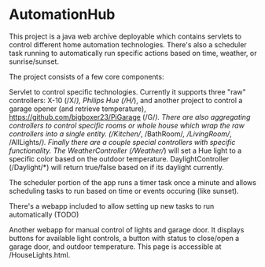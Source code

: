 AutomationHub
=============

  This project is a java web archive deployable which contains servlets to control different home automation technologies.
There's also a scheduler task running to automatically run specific actions based on time, weather, or sunrise/sunset.

  The project consists of a few core components:
  
  Servlet to control specific technologies.  Currently it supports three "raw" controllers: X-10 (/X/*), Philips Hue (/H/*), and
another project to control a garage opener (and retrieve temperature), https://github.com/bigboxer23/PiGarage (/G/*).  There are
also aggregating controllers to control specific rooms or whole house which wrap the raw controllers into a single entity.
(/Kitchen/*, /BathRoom/*, /LivingRoom/*, /AllLights/*).  Finally there are a couple special controllers with specific 
functionality.  The WeatherController (/Weather/*)  will set a Hue light to a specific color based on the outdoor temperature.
DaylightController (/Daylight/*) will return true/false based on if its daylight currently.
  
  The scheduler portion of the app runs a timer task once a minute and allows scheduling tasks to run based on time or events
occuring (like sunset).
  
  There's a webapp included to allow setting up new tasks to run automatically (TODO)
  
  Another webapp for manual control of lights and garage door.  It displays buttons for available light controls, a button with
status to close/open a garage door, and outdoor temperature.  This page is accessible at /HouseLights.html.
